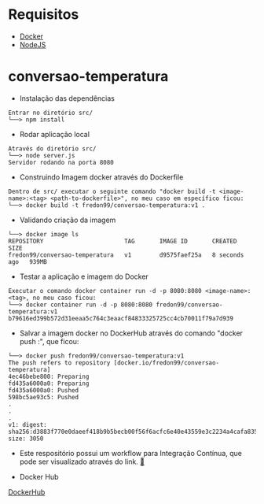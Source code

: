 # Requisitos
- [Docker](https://www.docker.com/)
- [NodeJS](https://nodejs.org/)

# conversao-temperatura

* Instalação das dependências
```
Entrar no diretório src/
└──> npm install
```

* Rodar aplicação local
```
Através do diretório src/
└──> node server.js
Servidor rodando na porta 8080
```

* Construindo Imagem docker através do Dockerfile
```
Dentro de src/ executar o seguinte comando "docker build -t <image-name>:<tag> <path-to-dockerfile>", no meu caso em específico ficou:
└──> docker build -t fredon99/conversao-temperatura:v1 .
```

* Validando criação da imagem
```
└──> docker image ls
REPOSITORY                       TAG       IMAGE ID       CREATED         SIZE
fredon99/conversao-temperatura   v1        d9575faef25a   8 seconds ago   939MB
```

* Testar a aplicação e imagem do Docker
```
Executar o comando docker container run -d -p 8080:8080 <image-name>:<tag>, no meu caso ficou:
└──> docker container run -d -p 8080:8080 fredon99/conversao-temperatura:v1
b79616ed399b572d31eeaa5c764c3eaacf84833325725cc4cb70011f79a7d939 
```

* Salvar a imagem docker no DockerHub através do comando "docker push <image-name>:<tag>", que ficou:
```
└──> docker push fredon99/conversao-temperatura:v1
The push refers to repository [docker.io/fredon99/conversao-temperatura]
4ec46bebe800: Preparing
fd435a6000a0: Preparing
fd435a6000a0: Pushed
598bc5ae93c5: Pushed
.
.
. 
v1: digest: sha256:d3883f770e0daeef418b9b5becb00f56f6acfc6e40e43559e3c2234a4cafa835 size: 3050
```

* Este respositório possui um workflow para Integração Contínua, que pode ser visualizado através do link. [:link:](https://github.com/Fredon99/PUCRS_CI-conversao-temperatura/blob/master/.github/WORKFLOW-README.md)

* Docker Hub

[DockerHub](https://hub.docker.com/repository/docker/orbite82/conversao-temperatura-2)